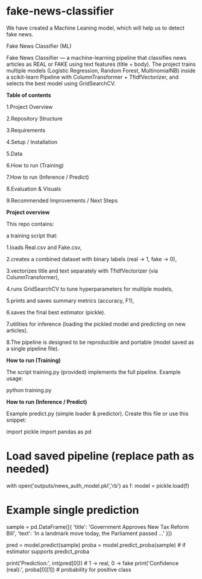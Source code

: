 # fake-news-classifier
We have created a Machine Leaning model, which will help us to detect fake news.

Fake News Classifier (ML)

Fake News Classifier — a machine-learning pipeline that classifies news articles as REAL or FAKE using text features (title + body). The project trains multiple models (Logistic Regression, Random Forest, MultinomialNB) inside a scikit-learn Pipeline with ColumnTransformer + TfidfVectorizer, and selects the best model using GridSearchCV.

**Table of contents**

  1.Project Overview

  2.Repository Structure

  3.Requirements

  4.Setup / Installation

  5.Data

  6.How to run (Training)

  7.How to run (Inference / Predict)

  8.Evaluation & Visuals

  9.Recommended Improvements / Next Steps



**Project overview**

This repo contains:

a training script that:

  1.loads Real.csv and Fake.csv,
  
  2.creates a combined dataset with binary labels (real → 1, fake → 0),
  
  3.vectorizes title and text separately with TfidfVectorizer (via ColumnTransformer),
  
  4.runs GridSearchCV to tune hyperparameters for multiple models,
  
  5.prints and saves summary metrics (accuracy, F1),
  
  6.saves the final best estimator (pickle).
  
  7.utilities for inference (loading the pickled model and predicting on new articles).
  
  8.The pipeline is designed to be reproducible and portable (model saved as a single pipeline file).






**How to run (Training)**

The script training.py (provided) implements the full pipeline. Example usage:

python training.py



**How to run (Inference / Predict)**

Example predict.py (simple loader & predictor). Create this file or use this snippet:

import pickle
import pandas as pd

# Load saved pipeline (replace path as needed)
with open('outputs/news_auth_model.pkl','rb') as f:
    model = pickle.load(f)

# Example single prediction
sample = pd.DataFrame([{
    'title': 'Government Approves New Tax Reform Bill',
    'text': 'In a landmark move today, the Parliament passed ...'
}])

pred = model.predict(sample)
proba = model.predict_proba(sample)  # if estimator supports predict_proba

print('Prediction:', int(pred[0]))        # 1 -> real, 0 -> fake
print('Confidence (real):', proba[0][1]) # probability for positive class
